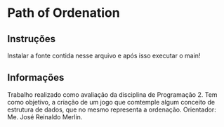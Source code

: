 # Path of Ordenation

## Instruções
Instalar a fonte contida nesse arquivo e após isso executar o main!

## Informações
Trabalho realizado como avaliação da disciplina de Programação 2. Tem como objetivo, a criação de um jogo que comtemple algum conceito de estrutura de dados, que no mesmo representa a ordenação. Orientador: Me. José Reinaldo Merlin.
